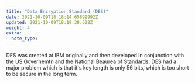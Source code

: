 ```yaml
---
title: "Data Encryption Standard (DES)"
date: 2021-10-09T18:18:14.65899992Z
updated: 2021-10-09T18:19:38.628Z
weight: 4
extra:
  note_type:  
---
```


DES was created at IBM originally and then developed in conjunction with the US Governemtn and the National Beaurea of Standards. DES had a major problem which is that it's key length is only 56 bits, which is too short to be secure in the long term.

